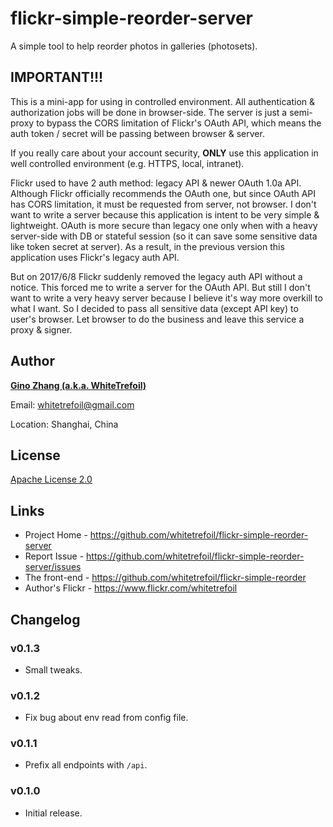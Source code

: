 flickr-simple-reorder-server
============================

A simple tool to help reorder photos in galleries (photosets).

IMPORTANT!!!
------------

This is a mini-app for using in controlled environment.  All authentication & authorization jobs will be done in browser-side.  The server is just a semi-proxy to bypass the CORS limitation of Flickr's OAuth API, which means the auth token / secret will be passing between browser & server.

If you really care about your account security, **ONLY** use this application in well controlled environment (e.g. HTTPS, local, intranet).

Flickr used to have 2 auth method: legacy API & newer OAuth 1.0a API.  Although Flickr officially recommends the OAuth one, but since OAuth API has CORS limitation, it must be requested from server, not browser.  I don't want to write a server because this application is intent to be very simple & lightweight.  OAuth is more secure than legacy one only when with a heavy server-side with DB or stateful session (so it can save some sensitive data like token secret at server).  As a result, in the previous version this application uses Flickr's legacy auth API.

But on 2017/6/8 Flickr suddenly removed the legacy auth API without a notice.  This forced me to write a server for the OAuth API.  But still I don't want to write a very heavy server because I believe it's way more overkill to what I want.  So I decided to pass all sensitive data (except API key) to user's browser.  Let browser to do the business and leave this service a proxy & signer.

Author
------

[**Gino Zhang (a.k.a. WhiteTrefoil)**](http://en.gravatar.com/whitetrefoil)

Email: whitetrefoil@gmail.com

Location: Shanghai, China

License
-------

[Apache License 2.0](https://github.com/whitetrefoil/flickr-simple-reorder-server/blob/master/LICENSE)

Links
-----

* Project Home - https://github.com/whitetrefoil/flickr-simple-reorder-server
* Report Issue - https://github.com/whitetrefoil/flickr-simple-reorder-server/issues
* The front-end - https://github.com/whitetrefoil/flickr-simple-reorder
* Author's Flickr - https://www.flickr.com/whitetrefoil

Changelog
---------

### v0.1.3

* Small tweaks.

### v0.1.2

* Fix bug about env read from config file.

### v0.1.1

* Prefix all endpoints with `/api`.

### v0.1.0

* Initial release.
